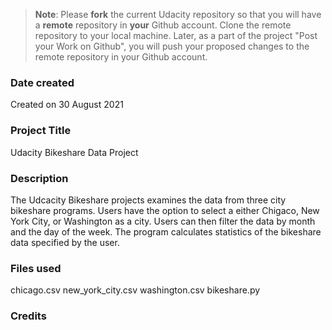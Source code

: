 >**Note**: Please **fork** the current Udacity repository so that you will have a **remote** repository in **your** Github account. Clone the remote repository to your local machine. Later, as a part of the project "Post your Work on Github", you will push your proposed changes to the remote repository in your Github account.

### Date created
Created on 30 August 2021

### Project Title
Udacity Bikeshare Data Project

### Description
The Udcacity Bikeshare projects examines the data from three city bikeshare programs. Users have the option to select a either Chigaco, New York City, or Washington as a city. Users can then filter the data by month and the day of the week. The program calculates statistics of the bikeshare data specified by the user.

### Files used
chicago.csv
new_york_city.csv
washington.csv
bikeshare.py

### Credits
